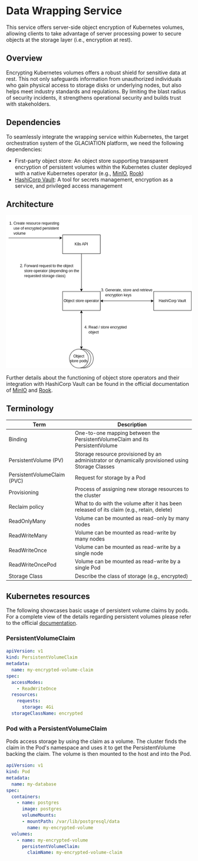 # Data Wrapping Service

This service offers server-side object encryption of Kubernetes volumes,
allowing clients to take advantage of server processing power to secure objects
at the storage layer (i.e., encryption at rest).

## Overview

Encrypting Kubernetes volumes offers a robust shield for sensitive data at
rest. This not only safeguards information from unauthorized individuals who
gain physical access to storage disks or underlying nodes, but also helps meet
industry standards and regulations. By limiting the blast radius of security
incidents, it strengthens operational security and builds trust with
stakeholders.

## Dependencies

To seamlessly integrate the wrapping service within Kubernetes, the target
orchestration system of the GLACIATION platform, we need the following
dependencies:

- First-party object store: An object store supporting transparent encryption
  of persistent volumes within the Kubernetes cluster deployed with a native
  Kubernetes operator (e.g., [MinIO](https://github.com/minio/operator),
  [Rook](https://github.com/rook/rook))
- [HashiCorp Vault](https://github.com/hashicorp/vault): A tool for secrets
  management, encryption as a service, and privileged access management

## Architecture

![Image displaying the architecture of the service](docs/architecture.png)

Further details about the functioning of object store operators and their
integration with HashiCorp Vault can be found in the official documentation
of [MinIO](https://min.io/docs/minio/kubernetes/upstream/administration/server-side-encryption.html)
and [Rook](https://rook.io/docs/rook/latest-release/Storage-Configuration/Advanced/key-management-system/#vault).

## Terminology

| Term | Description |
|---|---|
| Binding | One-to-one mapping between the PersistentVolumeClaim and its PersistentVolume |
| PersistentVolume (PV) | Storage resource provisioned by an administrator or dynamically provisioned using Storage Classes |
| PersistentVolumeClaim (PVC) | Request for storage by a Pod |
| Provisioning | Process of assigning new storage resources to the cluster |
| Reclaim policy | What to do with the volume after it has been released of its claim (e.g., retain, delete) |
| ReadOnlyMany | Volume can be mounted as read-only by many nodes |
| ReadWriteMany | Volume can be mounted as read-write by many nodes |
| ReadWriteOnce | Volume can be mounted as read-write by a single node |
| ReadWriteOncePod | Volume can be mounted as read-write by a single Pod |
| Storage Class | Describe the class of storage (e.g., encrypted) |

## Kubernetes resources

The following showcases basic usage of persistent volume claims by pods. For a
complete view of the details regarding persistent volumes please refer to the
official [documentation](https://kubernetes.io/docs/concepts/storage/persistent-volumes/).

### PersistentVolumeClaim

```yaml
apiVersion: v1
kind: PersistentVolumeClaim
metadata:
  name: my-encrypted-volume-claim
spec:
  accessModes:
    - ReadWriteOnce
  resources:
    requests:
      storage: 4Gi
  storageClassName: encrypted
```

### Pod with a PersistentVolumeClaim

Pods access storage by using the claim as a volume. The cluster finds the claim
in the Pod's namespace and uses it to get the PersistentVolume backing the
claim. The volume is then mounted to the host and into the Pod.

```yaml
apiVersion: v1
kind: Pod
metadata:
  name: my-database
spec:
  containers:
    - name: postgres
      image: postgres
      volumeMounts:
      - mountPath: /var/lib/postgresql/data
        name: my-encrypted-volume
  volumes:
    - name: my-encrypted-volume
      persistentVolumeClaim:
        claimName: my-encrypted-volume-claim
```
